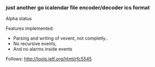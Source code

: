 
### just another go icalendar file encoder/decoder ics format

Alpha status

Features implemented:

- Parsing and writing of vevent, not completly.. 
- No recursive events, 
- And no alarms inside events


Follows:
http://tools.ietf.org/html/rfc5545

